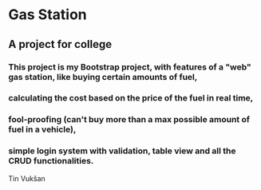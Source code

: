# Gas Station
## A project for college

### This project is my Bootstrap project, with features of a "web" gas station, like buying certain amounts of fuel, 
### calculating the cost based on the price of the fuel in real time, 
### fool-proofing (can't buy more than a max possible amount of fuel in a vehicle), 
### simple login system with validation, table view and all the CRUD functionalities.

Tin Vukšan
